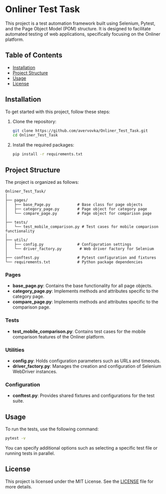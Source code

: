# Onliner Test Task

This project is a test automation framework built using Selenium, Pytest, and the Page Object Model (POM) structure. It is designed to facilitate automated testing of web applications, specifically focusing on the Onliner platform.

## Table of Contents

- [Installation](#installation)
- [Project Structure](#project-structure)
- [Usage](#usage)
- [License](#license)

## Installation

To get started with this project, follow these steps:

1. Clone the repository:
   ```bash
   git clone https://github.com/avervovka/Onliner_Test_Task.git
   cd Onliner_Test_Task
   ```

2. Install the required packages:
   ```bash
   pip install -r requirements.txt
   ```

## Project Structure

The project is organized as follows:

```
Onliner_Test_Task/
│
├── pages/
│   ├── base_Page.py            # Base class for page objects
│   ├── category_page.py        # Page object for category page
│   └── compare_page.py         # Page object for comparison page
│
├── tests/
│   └── test_mobile_comparison.py # Test cases for mobile comparison functionality
│
├── utils/
│   ├── config.py               # Configuration settings
│   └── driver_factory.py        # Web driver factory for Selenium
│
├── conftest.py                 # Pytest configuration and fixtures
└── requirements.txt            # Python package dependencies
```

### Pages

- **base_page.py**: Contains the base functionality for all page objects.
- **category_page.py**: Implements methods and attributes specific to the category page.
- **compare_page.py**: Implements methods and attributes specific to the comparison page.

### Tests

- **test_mobile_comparison.py**: Contains test cases for the mobile comparison features of the Onliner platform.

### Utilities

- **config.py**: Holds configuration parameters such as URLs and timeouts.
- **driver_factory.py**: Manages the creation and configuration of Selenium WebDriver instances.

### Configuration

- **conftest.py**: Provides shared fixtures and configurations for the test suite.

## Usage

To run the tests, use the following command:

```bash
pytest -v
```

You can specify additional options such as selecting a specific test file or running tests in parallel.


## License

This project is licensed under the MIT License. See the [LICENSE](LICENSE) file for more details.
